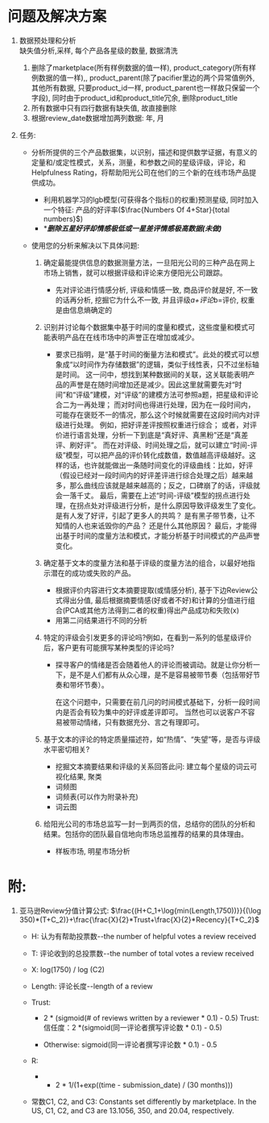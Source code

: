 # 问题及解决方案

1. 数据预处理和分析  
    缺失值分析,采样, 每个产品各星级的数量, 数据清洗
    1. 删除了marketplace(所有样例数据的值一样), product_category(所有样例数据的值一样),, product_parent(除了pacifier里边的两个异常值例外, 其他所有数据, 只要product_id一样, product_parent也一样故只保留一个字段), 同时由于product_id和product_title冗余, 删除product_title
    2. 所有数据中只有四行数据有缺失值, 故直接删除
    3. 根据review_date数据增加两列数据: 年, 月

2. 任务: 
    - 分析所提供的三个产品数据集，以识别，描述和提供数学证据，有意义的定量和/或定性模式，关系，测量，和参数之间的星级评级，评论，和Helpfulness Rating，将帮助阳光公司在他们的三个新的在线市场产品提供成功。
        - 利用机器学习的lgb模型(可获得各个指标()的权重)预测星级, 同时加入一个特征: 产品的好评率($\frac{Numbers Of 4+Star}{total numbers}$)
        - ****删除五星好评却情感极低或一星差评情感极高数据(未做)***

    - 使用您的分析来解决以下具体问题:
        1. 确定最能提供信息的数据测量方法，一旦阳光公司的三种产品在网上市场上销售，就可以根据评级和评论来方便阳光公司跟踪。
            - 先对评论进行情感分析, 评级和情感一致, 商品评价就是好, 不一致的话再分析, 挖掘它为什么不一致, 并且评级*a+评论*b=评价, 权重是由信息熵确定的

        2. 识别并讨论每个数据集中基于时间的度量和模式，这些度量和模式可能表明产品在在线市场中的声誉正在增加或减少。
            - 要求已指明，是“基于时间的衡量方法和模式”。此处的模式可以想象成“以时间作为存储数据”的逻辑，类似于线性表，只不过坐标轴是时间。
                这一问中，想找到某种数据间的关联，这关联能表明产品的声誉是在随时间增加还是减少。因此这里就需要先对“时间”和“评级”建模，对“评级”的建模方法可参照a题，把星级和评论合二为一再处理；
                而对时间也得进行处理，因为在一段时间内，可能存在褒贬不一的情况，那么这个时候就需要在这段时间内对评级进行处理。
                例如，把好评差评按照权重进行综合；
                或者，对评价进行语言处理，分析一下到底是“真好评、真黑粉”还是“真差评、刷好评”。
                而在对评级、时间处理之后，就可以建立“时间-评级”模型，可以把产品的评价转化成数值，数值越高评级越好。这样的话，也许就能做出一条随时间变化的评级曲线：比如，好评（假设已经对一段时间内的好评差评进行综合处理之后）越来越多，那么曲线应该就是越来越高的；反之，口碑崩了的话，评级就会一落千丈。
                最后，需要在上述“时间-评级”模型的拐点进行处理，在拐点处对评级进行分析，是什么原因导致评级发生了变化。
                是有人发了好评，引起了更多人的共鸣？
                是有黑子带节奏，让不知情的人也来诋毁你的产品？
                还是什么其他原因？
                最后，才能得出基于时间的度量方法和模式，才能分析基于时间模式的产品声誉变化。

        3. 确定基于文本的度量方法和基于评级的度量方法的组合，以最好地指示潜在的成功或失败的产品。
            - 根据评价内容进行文本摘要提取(或情感分析), 基于下边Review公式得出分值, 最后根据摘要情感(好或者不好)和计算的分值进行组合(PCA或其他方法得到二者的权重)得出产品成功和失败(x)
            - 用第二问结果进行不同的分析
        4. 特定的评级会引发更多的评论吗?例如，在看到一系列的低星级评价后，客户更有可能撰写某种类型的评论吗?
            - 探寻客户的情绪是否会随着他人的评论而被调动。就是让你分析一下，是不是人们都有从众心理，是不是容易被带节奏（包括带好节奏和带坏节奏）。

                在这个问题中，只需要在前几问的时间模式基础下，分析一段时间内是否会有较为集中的好评或差评即可。
                当然也可以说客户不容易被带动情绪，只有数据充分、言之有理即可。

        5. 基于文本的评论的特定质量描述符，如“热情”、“失望”等，是否与评级水平密切相关?
            - 挖掘文本摘要结果和评级的关系回答此问: 建立每个星级的词云可视化结果, 聚类
            - 词频图
            - 词频表(可以作为附录补充)
            - 词云图


        6. 给阳光公司的市场总监写一封一到两页的信，总结你的团队的分析和结果。包括你的团队最自信地向市场总监推荐的结果的具体理由。
            - 样板市场, 明星市场分析

# 附:

1. 亚马逊Review分值计算公式:
$\frac{(H+C_1+\log{min(Length,1750))}}{(\log 350)*(T+C_2)}+\frac{\frac{X}{2}*Trust+\frac{X}{2}*Recency}{T+C_2}$

    - H: 认为有帮助投票数--the number of helpful votes a review received

    - T: 评论收到的总投票数--the number of total votes a review received

    - X: log(1750) / log (C2)

    - Length: 评论长度--length of a review

    - Trust:
        - 2 * (sigmoid(# of reviews written by a reviewer * 0.1) - 0.5) 
        Trust:信任度：2 *(sigmoid(同一评论者撰写评论数 * 0.1) - 0.5)

        - Otherwise: sigmoid(同一评论者撰写评论数 * 0.1) - 0.5

    - R: 
        - - 2 * 1/(1+exp((time - submission_date) / (30 months)))

    - 常数C1, C2, and C3: Constants set differently by marketplace. In the US, C1, C2, and C3 are 13.1056, 350, and 20.04, respectively.
